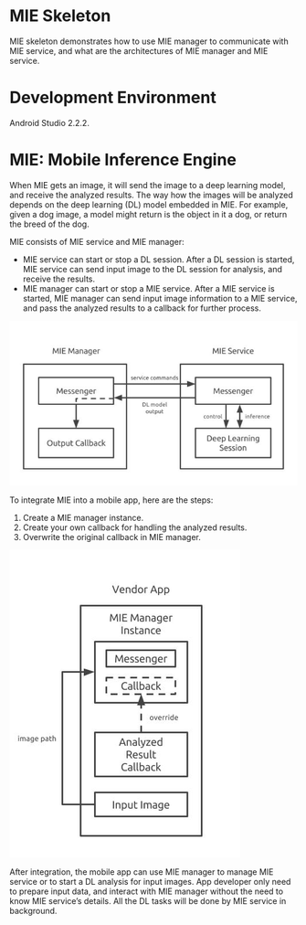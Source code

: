 # MIE Skeleton

MIE skeleton demonstrates how to use MIE manager to communicate with MIE service, and what are the architectures of MIE manager and MIE service.

# Development Environment

Android Studio 2.2.2.

# MIE: Mobile Inference Engine

When MIE gets an image, it will send the image to a deep learning model, and receive the analyzed results. The way how the images will be analyzed depends on the deep learning (DL) model embedded in MIE. For example, given a dog image, a model might return is the object in it a dog, or return the breed of the dog.

MIE consists of MIE service and MIE manager:

  * MIE service can start or stop a DL session. After a DL session is started, MIE service can send input image to the DL session for analysis, and receive the results.
  * MIE manager can start or stop a MIE service. After a MIE service is started, MIE manager can send input image information to a MIE service, and pass the analyzed results to a callback for further process.

![](images/mie-service-arch.jpg)

To integrate MIE into a mobile app, here are the steps:

 1. Create a MIE manager instance.
 1. Create your own callback for handling the analyzed results.
 1. Overwrite the original callback in MIE manager.


![](images/mie-app-arch.jpg)

After integration, the mobile app can use MIE manager to manage MIE service or to start a DL analysis for input images. App developer only need to prepare input data, and interact with MIE manager without the need to know MIE service’s details. All the DL tasks will be done by MIE service in background.
